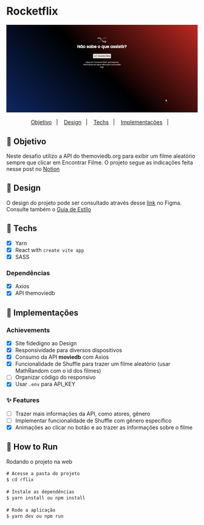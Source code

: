 # Rocketflix

<div align="center">
    <img src="./public/rflix.gif">
</div>

<p align="center">
  <a href="#-Objetivo">  Objetivo</a>&nbsp;&nbsp;&nbsp;|&nbsp;&nbsp;&nbsp;
  <a href="#-Design">  Design</a>&nbsp;&nbsp;&nbsp;|&nbsp;&nbsp;&nbsp;
  <a href="#-Techs">  Techs</a>&nbsp;&nbsp;&nbsp;|&nbsp;&nbsp;&nbsp;
  <a href="#-Implementações">  Implementações</a>&nbsp;&nbsp;&nbsp;|&nbsp;&nbsp;&nbsp;
</p>


## 🎉 Objetivo
Neste desafio utilizo a API do themoviedb.org para exibir um filme aleatório sempre que clicar em Encontrar Filme. O projeto segue as indicações feita nesse post no [Notion](https://efficient-sloth-d85.notion.site/Desafio-Rocketflix-5ca1c56b5e52473eb12e8b2bc3ab1b8d#06e6ecb4212447c695dfbe7da61ec551)

## 🎨 Design
O design do projeto pode ser consultado através desse [link](https://www.figma.com/file/y62bHFgGH7fnIf0djOsSev/DD-Rocketflix-Copy?fuid=898242652746725678) no Figma. Consulte também o [Guia de Estilo](styleguide.md)
## 🔩 Techs

- [X] Yarn
- [X] React with ``create vite app``
- [X] SASS

### Dependências
- [X] Axios
- [X] API themoviedb

## 🧱 Implementações

### Achievements
- [X] Site fidedigno ao Design
- [X] Responsividade para diversos dispositivos
- [X] Consumo da API **moviedb** com Axios
- [X] Funcionalidade de Shuffle para trazer um filme aleatório (usar MathRandom com o id dos filmes)
- [ ] Organizar código do responsivo
- [X] Usar ``.env`` para API_KEY
### ✨ Features
- [ ] Trazer mais informações da API, como atores, gênero
- [ ] Implementar funcionalidade de Shuffle com gênero específico
- [X] Animações ao clicar no botão e ao trazer as informações sobre o filme

## 👷 How to Run

Rodando o projeto na web

```
# Acesse a pasta do projeto
$ cd rflix

# Instale as dependências
$ yarn install ou npm install

# Rode a aplicação
$ yarn dev ou npm run